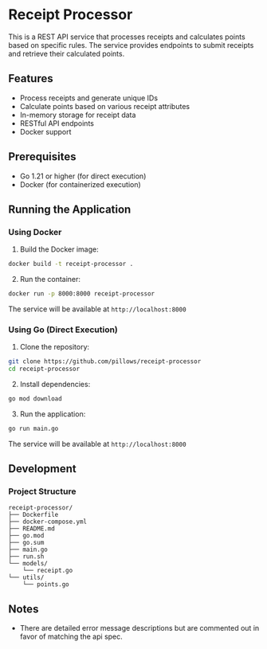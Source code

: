 
# Receipt Processor

This is a REST API service that processes receipts and calculates points based on specific rules. The service provides endpoints to submit receipts and retrieve their calculated points.

## Features

- Process receipts and generate unique IDs
- Calculate points based on various receipt attributes
- In-memory storage for receipt data
- RESTful API endpoints
- Docker support

## Prerequisites

- Go 1.21 or higher (for direct execution)
- Docker (for containerized execution)

## Running the Application

### Using Docker

1. Build the Docker image:
```bash
docker build -t receipt-processor .
```

2. Run the container:
```bash
docker run -p 8000:8000 receipt-processor
```

The service will be available at `http://localhost:8000`

### Using Go (Direct Execution)

1. Clone the repository:
```bash
git clone https://github.com/pillows/receipt-processor
cd receipt-processor
```

2. Install dependencies:
```bash
go mod download
```

3. Run the application:
```bash
go run main.go
```

The service will be available at `http://localhost:8000`

## Development

### Project Structure
```
receipt-processor/
├── Dockerfile
├── docker-compose.yml
├── README.md
├── go.mod
├── go.sum
├── main.go
├── run.sh
└── models/
    └── receipt.go
└── utils/
    └── points.go
```
## Notes

- There are detailed error message descriptions but are commented out in favor of matching the api spec.